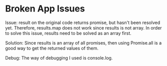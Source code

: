 # Broken App Issues
Issue: result on the original code returns promise, but hasn't been resolved yet. Therefore, results.map does not work since results is not array. In order to solve this issue, results need to be solved as an array first. 

Solution: Since results is an array of all promises, then using Promise.all is a good way to get the returned values of them. 

Debug: The way of debugging I used is console.log. 
